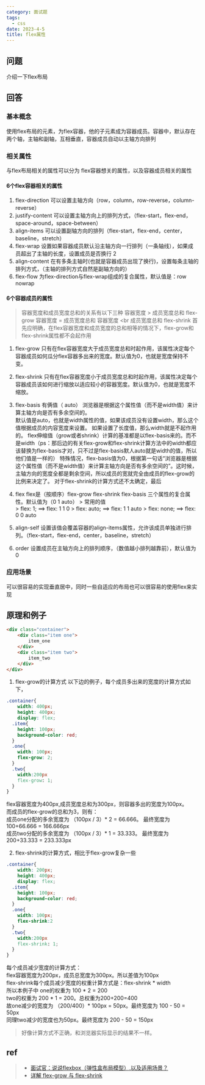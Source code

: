 ```yaml
---
category: 面试题    
tags:
  - css
date: 2023-4-5  
title: flex属性
---
```


## 问题
介绍一下flex布局

## 回答
### 基本概念
使用flex布局的元素，为flex容器，他的子元素成为容器成员。容器中，默认存在两个轴，主轴和副轴，互相垂直，容器成员自动以主轴方向排列
### 相关属性
与flex布局相关的属性可以分为 flex容器想关的属性，以及容器成员相关的属性
#### 6个flex容器相关的属性
  1. flex-direction 可以设置主轴方向（row，column，row-reverse，column-reverse）
  2. justify-content 可以设置主轴方向上的排列方式，（flex-start，flex-end，space-around，space-between）
  3. align-items 可以设置副轴方向的排列（flex-start，flex-end，center，baseline，stretch）
  4. flex-wrap 设置如果容器成员默认沿主轴方向一行排列（一条轴线），如果成员超出了主轴的长度，设置成员是否换行 2
  5. align-content 在有多条主轴时(也就是容器成员出现了换行)，设置每条主轴的排列方式，（主轴的排列方式自然是副轴方向的）
  6. flex-flow 为flex-direction与flex-wrap组成的复合属性，默认值是：row nowrap
  
#### 6个容器成员的属性
  > 容器宽度和成员宽度总和的关系有以下三种
  > 容器宽度 > 成员宽度总和 flex-grow
  > 容器宽度 = 成员宽度总和
  > 容器宽度 <br 成员宽度总和 flex-shrink
  > 首先应明确，在flex容器宽度和成员宽度的总和相等的情况下，flex-grow和flex-shrink属性都不会起作用

  1. flex-grow 只有在flex容器宽度大于成员宽度总和时起作用，该属性决定每个容器成员如何瓜分flex容器多出来的宽度。默认值为0，也就是宽度保持不变。

  2. flex-shrink 只有在flex容器宽度小于成员宽度总和时起作用，该属性决定每个容器成员该如何进行缩放以适应较小的容器宽度。默认值为0，也就是宽度不缩放。

  3. flex-basis
    有俩值（<length> auto）
    浏览器是根据这个属性值（而不是width值）来计算主轴方向是否有多余空间的。</br>
    默认值是auto，也就是width属性的值，如果该成员没有设置width，那么这个值根据成员的内容宽度来设置。
    如果设置了长度值，那么width就是不起作用的。
    flex伸缩值（grow或者shrink）计算的基准都是以flex-basis来的。而不是width（ps：那后边的有关flex-grow和flex-shrink计算方法中的width都应该替换为flex-basis才对，只不过是flex-basis默人auto就是width的值，所以他们值是一样的）
    特殊情况，flex-basis值为0，根据第一句话“浏览器是根据这个属性值（而不是width值）来计算主轴方向是否有多余空间的”。这时候，主轴方向的宽度全都是剩余空间，所以成员的宽就完全由成员的flex-grow的比例来决定了。
    对于flex-shrink的计算方式还不太确定，最后

  4. flex 
    flex是（按顺序）flex-grow flex-shrink flex-basis 三个属性的复合属性。默认值为（0 1 auto）
    > 常用的值</br>
    > flex: 1;  ==> flex: 1 1 0
    > flex: auto; ==> flex: 1 1 auto
    > flex: none; ==> flex: 0 0 auto
  5. align-self 设置该值会覆盖容器的align-items属性，允许该成员单独进行排列。（flex-start，flex-end，center，baseline，stretch）
  6. order 设置成员在主轴方向上的排列顺序，（数值越小排列越靠前），默认值为0
### 应用场景
可以很容易的实现垂直居中，同时一些自适应的布局也可以很容易的使用flex来实现


## 原理和例子
```HTML
<div class="container">
    <div class="item one">
        item_one
    </div>
    <div class="item two">
        item_two
    </div>
</div>
```
1. flex-grow的计算方式
以下边的例子，每个成员多出来的宽度的计算方式如下，
```css
.container{
    width: 400px;
    height: 400px;
    display: flex;
  .item{       
    height: 100px;
    background-color: red;
  } 
  .one{
    width: 100px;
    flex-grow: 2;
  }
  .two{
    width:200px
    flex-grow: 1;
  }
}
```
flex容器宽度为400px,成员宽度总和为300px，则容器多出的宽度为100px。</br>
而成员的flex-grow的总和为3，则有：</br>
成员one分配的多余宽度为 （100px / 3）* 2 = 66.666。 最终宽度为100+66.666 = 166.666px</br>
成员two分配的多余宽度为 （100px / 3）* 1 = 33.333。 最终宽度为200+33.333 = 233.333px</br>

2. flex-shrink的计算方式，相比于flex-grow复杂一些
```css
.container{
    width: 200px;
    height: 400px;
    display: flex;
  .item{       
    height: 100px;
    background-color: red;
  } 
  .one{
    width: 100px;
    flex-shrink:2
  }
  .two{
    width:200px
    flex-shrink: 1;
  }
}
```
每个成员减少宽度的计算方式：</br>
flex容器宽度为200px，成员总宽度为300px。所以差值为100px</br>
flex-shrink每个成员减少宽度的权重计算方式是：flex-shrink * width</br>
所以本例子中 one的权重为 100 * 2 = 200</br>
two的权重为 200 * 1 = 200。总权重为200+200=400</br>
故one减少的宽度为  （200/400）* 100px = 50px。最终宽度为 100 - 50 = 50px</br>
同理two减少的宽度也为50px。最终宽度为 200 - 50 = 150px

> 好像计算方式不正确，和浏览器实际显示的结果不一样。

## ref
> - [面试官：说说flexbox（弹性盒布局模型）,以及适用场景？](https://vue3js.cn/interview/css/flexbox.html#%E4%BA%8C%E3%80%81%E5%B1%9E%E6%80%A7)
> - [详解 flex-grow 与 flex-shrink](https://zhuanlan.zhihu.com/p/24372279)
